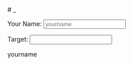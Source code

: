 <style>.header-level-1{display:none}</style># _

<style>img._,blockquote{display:none}</style>

<script>
'use strict';

let _id = 0;
Object.defineProperty(Function.prototype, '_id', {
  get: function() {
    Object.defineProperty(this, '_id', {
      value: _id++,
      writable: false,
    });
    return this._id;
  }
});

const $hand_ = {};
function $hand(context, id, hook) {
  switch (arguments.length) {
  case 1:
    id = context.id;
  case 2:
    if (!$hand_[id]) return;
    for (const hook of Object.values($hand_[id].hooks)) {
      hook.call($hand_[id].self, context);
    }
    return;
  }

  if (!$hand_[id]) {
    $hand_[id] = {self: context, hooks: {}};
  } else {
    $hand_[id].self = context;
  }
  $hand_[id].hooks[hook._id] = hook;
  arguments[0] = undefined;
  for (const hook of Object.values($hand_[id].hooks)) {
    hook.apply(context, arguments);
  }
}

function setEscapedHtml(trigger) {
  if (!trigger) return;
  this.innerHTML = trigger.value.replace(/&/g, '&amp;').replace(/</g, '&lt;').replace(/>/g, '&gt;').replace(/"/g, '&quot;').replace(/'/g, '&#039;');
}
</script>

<label for="yourname">Your Name: <input id="yourname" type="text" oninput="$hand(this)" onpropertychange="$hand(this)" placeholder="yourname"></label>

<label for="target">Target: <input id="target" type="text" oninput="$hand(this)" onpropertychange="$hand(this)"></label>

<span>yourname<img class="_" onload="$hand(this.parentNode, 'yourname', setEscapedHtml)" src="data:image/gif;base64,R0lGODlhAQABAIAAAP///wAAACH5BAEAAAAALAAAAAABAAEAAAICRAEAOw=="/></span>

>{.someClassName}{#someId}<img class="_" onload="$hand(this.parentNode.parentNode, 'target', setEscapedHtml, this)" src="data:image/gif;base64,R0lGODlhAQABAIAAAP///wAAACH5BAEAAAAALAAAAAABAAEAAAICRAEAOw=="/>
> 
> ### tl;dr
> 
> 0. https://github.com/yourname/yourappname/new/master `name: .github/workflows/yourappname.yml, title: portapoo, body: `
> 
> ```yaml
> on: [ push, pull_request ]
> 
> jobs:
>   Release:
>     runs-on: ubuntu-latest
>     env:
>       GITHUB_TOKEN: ${{secrets.GITHUB_TOKEN}}
>     steps:
>     - name: Checkout
>       uses: actions/checkout@master
>     - name: Build
>       uses: calebgray/portapoo.action@master
> ```
> 
> ### Upload
> 
> 0. _<sub><sup>[optional]</sup></sub>_ [CreateRepo](https://github.com/new) `name: yourappname-builds, type: private, readme: true`
> 
> 0. https://github.com/yourname/yourappname-builds/settings/keys/new `title: portapoo, write: true, key: ssh-keygen -t rsa -b 4096 -C "your@e.mail" -f portapoo -P '' && cat portapoo.pub | xclip || cat portapoo.pub | clip.exe`
> 
> 0. https://github.com/yourname/yourappname/settings/secrets
> 
> 0. `UPLOAD_KEY` `cat portapoo | xclip || cat portapoo | clip.exe`
> 
> 0. `UPLOAD_GIT` git@github.com:yourname/yourappname-builds.git
> 
> 0. `UPLOADER_EMAIL` your@e.mail
> 
> 0. `UPLOADER_NAME` Your Name
> 
> ```yaml
> on: [ push, pull_request ]
> 
> jobs:
>   Release:
>     runs-on: ubuntu-latest
>     env:
>       GITHUB_TOKEN: ${{secrets.GITHUB_TOKEN}}
>       UPLOAD_GIT: ${{secrets.UPLOAD_GIT}}
>       UPLOAD_KEY: ${{secrets.UPLOAD_KEY}}
>       UPLOADER_EMAIL: ${{secrets.UPLOADER_EMAIL}}
>       UPLOADER_NAME: ${{secrets.UPLOADER_NAME}}
>     steps:
>     - name: Checkout
>       uses: actions/checkout@master
>     - name: Build
>       uses: calebgray/portapoo.action@master
> ```
> 
> # The Dockerfile
> ```dockerfile
> # The Most Generic Dockerfile. ACHTUNG: Lists Filesystem on Execution Failure Because This is... For Development Only!!!
> FROM ubuntu
> COPY .. .
> CMD '[ -x ./build.sh ] && ./build.sh \
>     || [ -x ./build/ubuntu.sh ] && ./build/ubuntu.sh \
>     || [ -x ./build/linux.sh ] && ./build/linux.sh \
>     || [ -x /usr/sbin/init ] && /usr/sbin/init \
>     || find /'
> ```
> 
> <p class='specialParagraph' markdown='1'>
>   Inner Paragraph?
> </p>

